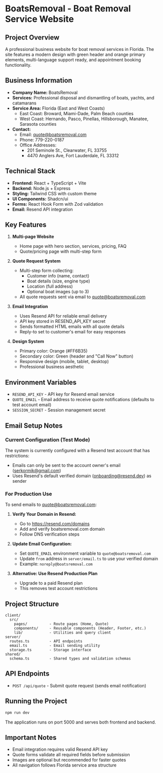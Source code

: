 # BoatsRemoval - Boat Removal Service Website

## Project Overview
A professional business website for boat removal services in Florida. The site features a modern design with green header and orange primary elements, multi-language support ready, and appointment booking functionality.

## Business Information
- **Company Name:** BoatsRemoval
- **Services:** Professional disposal and dismantling of boats, yachts, and catamarans
- **Service Area:** Florida (East and West Coasts)
  - East Coast: Broward, Miami-Dade, Palm Beach counties
  - West Coast: Hernando, Pasco, Pinellas, Hillsborough, Manatee, Sarasota counties
- **Contact:**
  - Email: quote@boatsremoval.com
  - Phone: 779-220-0187
  - Office Addresses:
    - 201 Seminole St., Clearwater, FL 33755
    - 4470 Anglers Ave, Fort Lauderdale, FL 33312

## Technical Stack
- **Frontend:** React + TypeScript + Vite
- **Backend:** Node.js + Express
- **Styling:** Tailwind CSS with custom theme
- **UI Components:** Shadcn/ui
- **Forms:** React Hook Form with Zod validation
- **Email:** Resend API integration

## Key Features
1. **Multi-page Website**
   - Home page with hero section, services, pricing, FAQ
   - Quote/pricing page with multi-step form
   
2. **Quote Request System**
   - Multi-step form collecting:
     - Customer info (name, contact)
     - Boat details (size, engine type)
     - Location (full address)
     - Optional boat images (up to 3)
   - All quote requests sent via email to quote@boatsremoval.com
   
3. **Email Integration**
   - Uses Resend API for reliable email delivery
   - API key stored in RESEND_API_KEY secret
   - Sends formatted HTML emails with all quote details
   - Reply-to set to customer's email for easy responses

4. **Design System**
   - Primary color: Orange (#FF6B35)
   - Secondary color: Green (header and "Call Now" button)
   - Responsive design (mobile, tablet, desktop)
   - Professional business aesthetic

## Environment Variables
- `RESEND_API_KEY` - API key for Resend email service
- `QUOTE_EMAIL` - Email address to receive quote notifications (defaults to test account email)
- `SESSION_SECRET` - Session management secret

## Email Setup Notes

### Current Configuration (Test Mode)
The system is currently configured with a Resend test account that has restrictions:
- Emails can only be sent to the account owner's email (serkormik@gmail.com)
- Uses Resend's default verified domain (onboarding@resend.dev) as sender

### For Production Use
To send emails to quote@boatsremoval.com:

1. **Verify Your Domain in Resend:**
   - Go to https://resend.com/domains
   - Add and verify boatsremoval.com domain
   - Follow DNS verification steps

2. **Update Email Configuration:**
   - Set `QUOTE_EMAIL` environment variable to `quote@boatsremoval.com`
   - Update `from` address in `server/email.ts` to use your verified domain
   - Example: `noreply@boatsremoval.com`

3. **Alternative: Use Resend Production Plan**
   - Upgrade to a paid Resend plan
   - This removes test account restrictions

## Project Structure
```
client/
  src/
    pages/          - Route pages (Home, Quote)
    components/     - Reusable components (Header, Footer, etc.)
    lib/            - Utilities and query client
server/
  routes.ts         - API endpoints
  email.ts          - Email sending utility
  storage.ts        - Storage interface
shared/
  schema.ts         - Shared types and validation schemas
```

## API Endpoints
- `POST /api/quote` - Submit quote request (sends email notification)

## Running the Project
```bash
npm run dev
```
The application runs on port 5000 and serves both frontend and backend.

## Important Notes
- Email integration requires valid Resend API key
- Quote forms validate all required fields before submission
- Images are optional but recommended for faster quotes
- All navigation follows Florida service area structure
